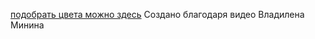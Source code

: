 [подобрать цвета можно здесь](https://pchupchu.github.io/colors/) 
Создано благодаря видео Владилена Минина
